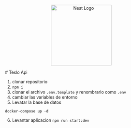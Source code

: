 <p align="center">
  <a href="http://nestjs.com/" target="blank"><img src="https://nestjs.com/img/logo-small.svg" width="200" alt="Nest Logo" /></a>
</p>
# Teslo Api

1. clonar repositorio
2. ```npm i```
3. clonar el archivo ```.env.template``` y renombrarlo como ```.env```
4. cambiar las variables de entorno
5. Levatar la base de datos
```
docker-compose up -d
```
6. Levantar aplicacion 
```npm run start:dev```